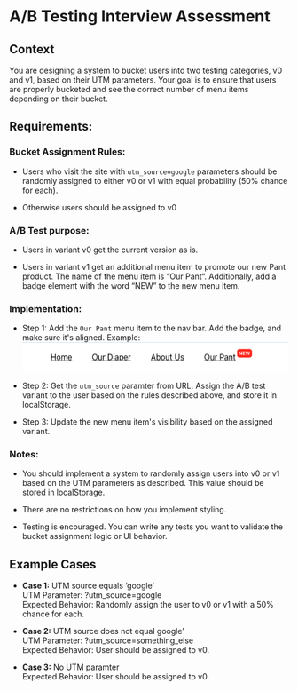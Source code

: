 # A/B Testing Interview Assessment

## Context

You are designing a system to bucket users into two testing categories, v0 and v1, based on their UTM parameters. Your goal is to ensure that users are properly bucketed and see the correct number of menu items depending on their bucket.

## Requirements:

### Bucket Assignment Rules:

- Users who visit the site with `utm_source=google` parameters should be randomly assigned to either v0 or v1 with equal probability (50% chance for each).

- Otherwise users should be assigned to v0

### A/B Test purpose:

- Users in variant v0 get the current version as is.

- Users in variant v1 get an additional menu item to promote our new Pant product. The name of the menu item is “Our Pant“. Additionally, add a badge element with the word “NEW” to the new menu item.

### Implementation:

- Step 1: Add the `Our Pant` menu item to the nav bar. Add the badge, and make sure it's aligned.
Example: 
![Our Pant Menu Item](image.png)

- Step 2: Get the `utm_source` paramter from URL. Assign the A/B test variant to the user based on the rules described above, and store it in localStorage.

- Step 3: Update the new menu item's visibility based on the assigned variant.

### Notes:

- You should implement a system to randomly assign users into v0 or v1 based on the UTM parameters as described. This value should be stored in localStorage.

- There are no restrictions on how you implement styling.

- Testing is encouraged. You can write any tests you want to validate the bucket assignment logic or UI behavior.

## Example Cases

- **Case 1:** UTM source equals ‘google’ \
UTM Parameter: ?utm_source=google \
Expected Behavior: Randomly assign the user to v0 or v1 with a 50% chance for each.

- **Case 2:** UTM source does not equal google’ \
UTM Parameter: ?utm_source=something_else \
Expected Behavior: User should be assigned to v0.

- **Case 3:** No UTM paramter \
Expected Behavior: User should be assigned to v0.
